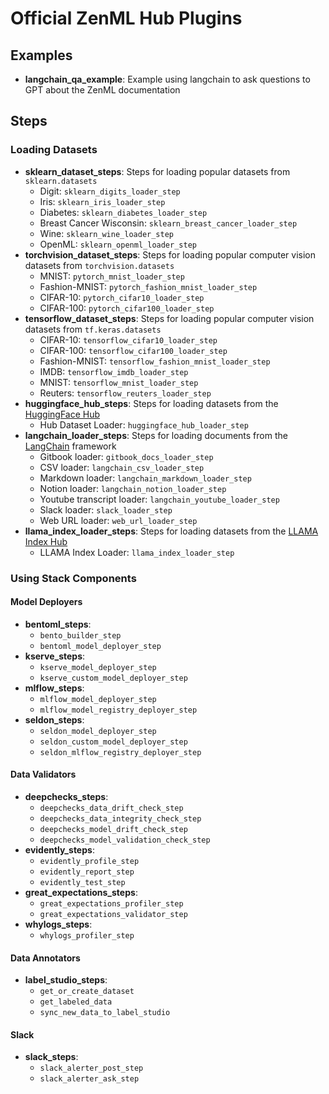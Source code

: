 # Official ZenML Hub Plugins

## Examples

- **langchain_qa_example**: Example using langchain to ask questions to GPT about the ZenML documentation

## Steps

### Loading Datasets

- **sklearn_dataset_steps**: Steps for loading popular datasets from `sklearn.datasets`
    - Digit: `sklearn_digits_loader_step`
    - Iris: `sklearn_iris_loader_step`
    - Diabetes: `sklearn_diabetes_loader_step`
    - Breast Cancer Wisconsin: `sklearn_breast_cancer_loader_step`
    - Wine: `sklearn_wine_loader_step`
    - OpenML: `sklearn_openml_loader_step`
- **torchvision_dataset_steps**: Steps for loading popular computer vision datasets from `torchvision.datasets`
    - MNIST: `pytorch_mnist_loader_step`
    - Fashion-MNIST: `pytorch_fashion_mnist_loader_step`
    - CIFAR-10: `pytorch_cifar10_loader_step`
    - CIFAR-100: `pytorch_cifar100_loader_step`
- **tensorflow_dataset_steps**: Steps for loading popular computer vision datasets from `tf.keras.datasets`
    - CIFAR-10: `tensorflow_cifar10_loader_step`
    - CIFAR-100: `tensorflow_cifar100_loader_step`
    - Fashion-MNIST: `tensorflow_fashion_mnist_loader_step`
    - IMDB: `tensorflow_imdb_loader_step`
    - MNIST: `tensorflow_mnist_loader_step`
    - Reuters: `tensorflow_reuters_loader_step`
- **huggingface_hub_steps**: Steps for loading datasets from the [HuggingFace Hub](https://huggingface.co/datasets)
    - Hub Dataset Loader: `huggingface_hub_loader_step`
- **langchain_loader_steps**: Steps for loading documents from the [LangChain](https://github.com/hwchase17/) framework
    - Gitbook loader: `gitbook_docs_loader_step`
    - CSV loader: `langchain_csv_loader_step`
    - Markdown loader: `langchain_markdown_loader_step`
    - Notion loader: `langchain_notion_loader_step`
    - Youtube transcript loader: `langchain_youtube_loader_step`
    - Slack loader: `slack_loader_step`
    - Web URL loader: `web_url_loader_step`
- **llama_index_loader_steps**: Steps for loading datasets from the [LLAMA Index
  Hub](https://llamahub.ai/)
    - LLAMA Index Loader: `llama_index_loader_step`

### Using Stack Components

#### Model Deployers

- **bentoml_steps**:
    - `bento_builder_step`
    - `bentoml_model_deployer_step`
- **kserve_steps**: 
    - `kserve_model_deployer_step`
    - `kserve_custom_model_deployer_step`
- **mlflow_steps**: 
    - `mlflow_model_deployer_step`
    - `mlflow_model_registry_deployer_step`
- **seldon_steps**: 
    - `seldon_model_deployer_step`
    - `seldon_custom_model_deployer_step`
    - `seldon_mlflow_registry_deployer_step`

#### Data Validators

- **deepchecks_steps**: 
    - `deepchecks_data_drift_check_step`
    - `deepchecks_data_integrity_check_step`
    - `deepchecks_model_drift_check_step`
    - `deepchecks_model_validation_check_step`
- **evidently_steps**: 
    - `evidently_profile_step`
    - `evidently_report_step`
    - `evidently_test_step`
- **great_expectations_steps**: 
    - `great_expectations_profiler_step`
    - `great_expectations_validator_step`
- **whylogs_steps**: 
    - `whylogs_profiler_step`

#### Data Annotators

- **label_studio_steps**: 
    - `get_or_create_dataset`
    - `get_labeled_data`
    - `sync_new_data_to_label_studio`

#### Slack

- **slack_steps**:
    - `slack_alerter_post_step`
    - `slack_alerter_ask_step`

